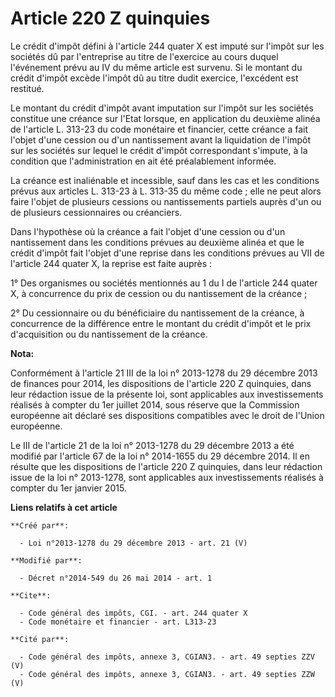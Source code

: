 # Article 220 Z quinquies

Le crédit d'impôt défini à l'article 244 quater X est imputé sur l'impôt sur les sociétés dû par l'entreprise au titre de
l'exercice au cours duquel l'événement prévu au IV du même article est survenu. Si le montant du crédit d'impôt excède
l'impôt dû au titre dudit exercice, l'excédent est restitué. 

Le montant du crédit d'impôt avant imputation sur l'impôt sur les sociétés constitue une créance sur l'Etat lorsque, en
application du deuxième alinéa de l'article L. 313-23 du code monétaire et financier, cette créance a fait l'objet d'une
cession ou d'un nantissement avant la liquidation de l'impôt sur les sociétés sur lequel le crédit d'impôt correspondant
s'impute, à la condition que l'administration en ait été préalablement informée. 

La créance est inaliénable et incessible, sauf dans les cas et les conditions prévus aux articles L. 313-23 à L. 313-35 du
même code ; elle ne peut alors faire l'objet de plusieurs cessions ou nantissements partiels auprès d'un ou de plusieurs
cessionnaires ou créanciers. 

Dans l'hypothèse où la créance a fait l'objet d'une cession ou d'un nantissement dans les conditions prévues au deuxième
alinéa et que le crédit d'impôt fait l'objet d'une reprise dans les conditions prévues au VII de l'article 244 quater X, la
reprise est faite auprès : 

1° Des organismes ou sociétés mentionnés au 1 du I de l'article 244 quater X, à concurrence du prix de cession ou du
nantissement de la créance ; 

2° Du cessionnaire ou du bénéficiaire du nantissement de la créance, à concurrence de la différence entre le montant du
crédit d'impôt et le prix d'acquisition ou du nantissement de la créance.

**Nota:**

Conformément à l'article 21 III de la loi n° 2013-1278 du 29 décembre 2013 de finances pour 2014, les dispositions de
l'article 220 Z quinquies, dans leur rédaction issue de la présente loi, sont applicables aux investissements réalisés à
compter du 1er juillet 2014, sous réserve que la Commission européenne ait déclaré ses dispositions compatibles avec le droit
de l'Union européenne. 

Le III de l'article 21 de la loi n° 2013-1278 du 29 décembre 2013 a été modifié par l'article 67 de la loi n° 2014-1655 du 29
décembre 2014. Il en résulte que les dispositions de l'article 220 Z quinquies, dans leur rédaction issue de la loi n°
2013-1278, sont applicables aux investissements réalisés à compter du 1er janvier 2015.

**Liens relatifs à cet article**

	**Créé par**:

	  - Loi n°2013-1278 du 29 décembre 2013 - art. 21 (V)

	**Modifié par**:

	  - Décret n°2014-549 du 26 mai 2014 - art. 1

	**Cite**:

	  - Code général des impôts, CGI. - art. 244 quater X
	  - Code monétaire et financier - art. L313-23

	**Cité par**:

	  - Code général des impôts, annexe 3, CGIAN3. - art. 49 septies ZZV (V)
	  - Code général des impôts, annexe 3, CGIAN3. - art. 49 septies ZZW (V)
